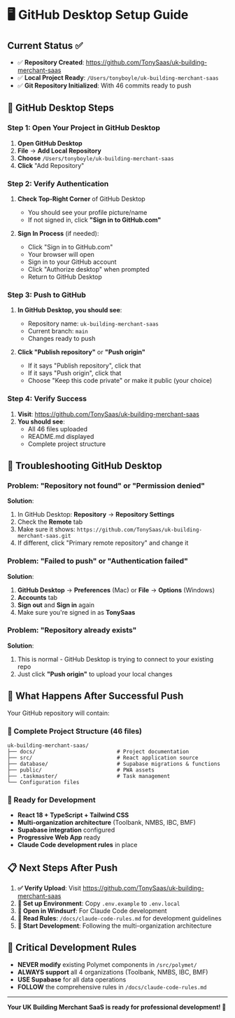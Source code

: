 # 🖥️ GitHub Desktop Setup Guide

## Current Status ✅
- ✅ **Repository Created**: https://github.com/TonySaas/uk-building-merchant-saas
- ✅ **Local Project Ready**: `/Users/tonyboyle/uk-building-merchant-saas`
- ✅ **Git Repository Initialized**: With 46 commits ready to push

## 🎯 GitHub Desktop Steps

### Step 1: Open Your Project in GitHub Desktop

1. **Open GitHub Desktop**
2. **File** → **Add Local Repository**
3. **Choose** `/Users/tonyboyle/uk-building-merchant-saas`
4. **Click** "Add Repository"

### Step 2: Verify Authentication

1. **Check Top-Right Corner** of GitHub Desktop
   - You should see your profile picture/name
   - If not signed in, click **"Sign in to GitHub.com"**

2. **Sign In Process** (if needed):
   - Click "Sign in to GitHub.com"
   - Your browser will open
   - Sign in to your GitHub account
   - Click "Authorize desktop" when prompted
   - Return to GitHub Desktop

### Step 3: Push to GitHub

1. **In GitHub Desktop, you should see**:
   - Repository name: `uk-building-merchant-saas`
   - Current branch: `main`
   - Changes ready to push

2. **Click "Publish repository"** or **"Push origin"**
   - If it says "Publish repository", click that
   - If it says "Push origin", click that
   - Choose "Keep this code private" or make it public (your choice)

### Step 4: Verify Success

1. **Visit**: https://github.com/TonySaas/uk-building-merchant-saas
2. **You should see**:
   - All 46 files uploaded
   - README.md displayed
   - Complete project structure

## 🔧 Troubleshooting GitHub Desktop

### Problem: "Repository not found" or "Permission denied"

**Solution**:
1. In GitHub Desktop: **Repository** → **Repository Settings**
2. Check the **Remote** tab
3. Make sure it shows: `https://github.com/TonySaas/uk-building-merchant-saas.git`
4. If different, click "Primary remote repository" and change it

### Problem: "Failed to push" or "Authentication failed"

**Solution**:
1. **GitHub Desktop** → **Preferences** (Mac) or **File** → **Options** (Windows)
2. **Accounts** tab
3. **Sign out** and **Sign in** again
4. Make sure you're signed in as **TonySaas**

### Problem: "Repository already exists"

**Solution**:
1. This is normal - GitHub Desktop is trying to connect to your existing repo
2. Just click **"Push origin"** to upload your local changes

## 🎉 What Happens After Successful Push

Your GitHub repository will contain:

### 📁 Complete Project Structure (46 files)
```
uk-building-merchant-saas/
├── docs/                          # Project documentation
├── src/                           # React application source
├── database/                      # Supabase migrations & functions
├── public/                        # PWA assets
├── .taskmaster/                   # Task management
└── Configuration files
```

### 🔧 Ready for Development
- **React 18 + TypeScript + Tailwind CSS**
- **Multi-organization architecture** (Toolbank, NMBS, IBC, BMF)
- **Supabase integration** configured
- **Progressive Web App** ready
- **Claude Code development rules** in place

## 📋 Next Steps After Push

1. **✅ Verify Upload**: Visit https://github.com/TonySaas/uk-building-merchant-saas
2. **🔧 Set up Environment**: Copy `.env.example` to `.env.local`
3. **🎯 Open in Windsurf**: For Claude Code development
4. **📖 Read Rules**: `/docs/claude-code-rules.md` for development guidelines
5. **🚀 Start Development**: Following the multi-organization architecture

## 🚨 Critical Development Rules

- **NEVER modify** existing Polymet components in `/src/polymet/`
- **ALWAYS support** all 4 organizations (Toolbank, NMBS, IBC, BMF)
- **USE Supabase** for all data operations
- **FOLLOW** the comprehensive rules in `/docs/claude-code-rules.md`

---

**Your UK Building Merchant SaaS is ready for professional development! 🎯**